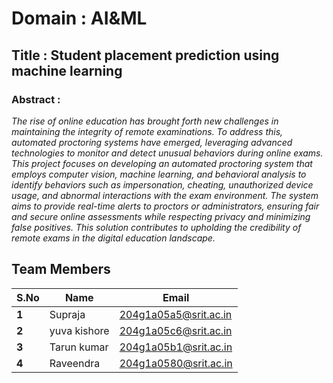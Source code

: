 # Domain : AI&ML
## Title : Student placement prediction using machine learning
### Abstract :
*The rise of online education has brought forth new challenges in maintaining the integrity of remote examinations. To address this, automated proctoring systems have emerged, leveraging advanced technologies to monitor and detect unusual behaviors during online exams. This project focuses on developing an automated proctoring system that employs computer vision, machine learning, and behavioral analysis to identify behaviors such as impersonation, cheating, unauthorized device usage, and abnormal interactions with the exam environment. The system aims to provide real-time alerts to proctors or administrators, ensuring fair and secure online assessments while respecting privacy and minimizing false positives. This solution contributes to upholding the credibility of remote exams in the digital education landscape.*


## Team Members
 S.No| Name     | Email          |
 --| -------- | -------------- |
 **1**| Supraja | 204g1a05a5@srit.ac.in |
 **2**| yuva kishore | 204g1a05c6@srit.ac.in |
 **3**| Tarun kumar | 204g1a05b1@srit.ac.in|
 **4**| Raveendra |204g1a0580@srit.ac.in|

<br>
